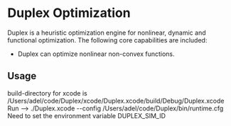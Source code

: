 Duplex Optimization
===================

Duplex is a heuristic optimization engine for nonlinear, dynamic and functional optimization.
The following core capabilities are included:
  * Duplex can optimize nonlinear non-convex functions. 

Usage
-----
build-directory for xcode is /Users/adel/code/Duplex/xcode/Duplex.xcode/build/Debug/Duplex.xcode
Run --> ./Duplex.xcode --config /Users/adel/code/Duplex/bin/runtime.cfg
Need to set the environment variable DUPLEX_SIM_ID
